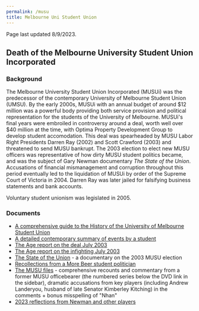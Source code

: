 ```yaml
---
permalink: /musu
title: Melbourne Uni Student Union
---
```


Page last updated 8/9/2023.

## Death of the Melbourne University Student Union Incorporated

### Background

The Melbourne University Student Union Incorporated (MUSUi) was the predecessor of the contemporary University of Melbourne Student Union (UMSU). By the early 2000s, MUSUi with an annual budget of around $12 million was a powerful body providing both service provision and political representation for the students of the University of Melbourne. MUSUi's final years were embroiled in controversy around a deal, worth well over $40 million at the time, with Optima Property Development Group to develop student accomodation. This deal was spearheaded by MUSU Labor Right Presidents Darren Ray (2002) and Scott Crawford (2003) and threatened to send MUSU bankrupt. The 2003 election to elect new MUSU officers was representative of how dirty MUSU student politics became, and was the subject of Gary Newman documentary *The State of the Union*. Accusations of financial mismanagement and corruption throughout this period eventually led to the liquidation of MUSUi by order of the Supreme Court of Victoria in 2004. Darren Ray was later jailed for falsifying business statements and bank accounts.

Voluntary student unionism was legislated in 2005.

### Documents

- [A comprehensive guide to the History of the University of Melbourne Student Union](https://umsu.unimelb.edu.au/about/umsu/history)
- [A detailed contemporary summary of events by a student](https://www.crikey.com.au/2004/02/11/the-death-of-a-12m-student-union)
- [The Age report on the deal July 2003](https://www.theage.com.au/national/the-deal-that-threatens-to-send-a-student-union-broke-20030721-gdw2zd.html)
- [The Age report on the infighting July 2003](https://www.theage.com.au/national/reckoning-for-a-divided-union-20030726-gdw3xe.html)
- [The State of the Union](https://www.youtube.com/watch?v=eZ2liFcw2Qw) - a documentary on the 2003 MUSU election
- [Recollections from a More Beer student politician](https://web.archive.org/web/20060302222743/http://ticketdavo.blogspot.com)
- [The MUSU files](https://melbournescribe.blogspot.com) - comprehensive recounts and commentary from a former MUSU officebearer (the numbered series below the DVD link in the sidebar), dramatic accusations from key players (including Andrew Landeryou, husband of late Senator Kimberley Kitching) in the comments + bonus misspelling of "Nhan"
- [2023 reflections from Newman and other players](https://farragomagazine.com/article/farrago/Notes-on-a-Scandal-Conversations-and-Reflections-on-Gary-Newmans-The-State-of-the-Union)
